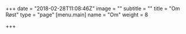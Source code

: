 +++
date = "2018-02-28T11:08:46Z"
image = ""
subtitle = ""
title = "Om Røst"
type = "page"
[menu.main]
name = "Om"
weight = 8

+++
